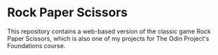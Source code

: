 # Rock Paper Scissors

This repository contains a web-based version of the classic game Rock Paper
Scissors, which is also one of my projects for The Odin Project's Foundations
course.
